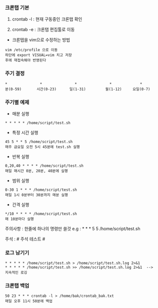 ### 크론탭 기본
1. crontab -l : 현재 구동중인 크론탭 확인

2. crontab -e : 크론탭 편집툴로 이동


- 크론탭을 vim으로 수정하는 방법
```
vim /etc/profile 으로 이동
하단에 export VISUAL=vim 치고 저장
후에 재접속해야 반영된다
```   
### 주기 결정
```
*               *               *               *             *
분(0-59)       시간(0-23)      일(1-31)         월(1-12)     요일(0-7)
```
### 주기별 예제

- 매분 실행
```
* * * * * /home/script/test.sh
```
- 특정 시간 실행
```
45 5 * * 5 /home/script/test.sh
매주 금요일 오전 5시 45분에 test.sh 실행
```
- 반복 실행
```
0,20,40 * * * * /home/script/test.sh
매일 매시간 0분, 20분, 40분에 실행
```
- 범위 실행
```
0-30 1 * * * /home/script/test.sh
매일 1시 0분부터 30분까지 매분 실행
```
- 간격 실행
```
*/10 * * * * /home/script/test.sh
매 10분마다 실행
```

주의사항 : 한줄에 하나의 명령만 쓸것 e.g : * * * 5 5 /home/script/test.sh

주석 : # 주석 테스트 #

### 로그 남기기
```
* * * * * /home/script/test.sh > /home/script/test.sh.log 2>&1
* * * * * /home/script/test.sh >> /home/script/test.sh.log 2>&1  --> 지속적인 로깅
```

### 크론탭 백업
```
50 23 * * * crontab -l > /home/bak/crontab_bak.txt
매일 오후 11시 50분에 백업
```

